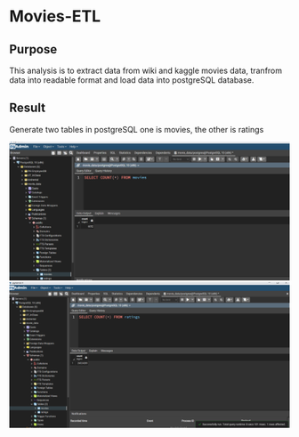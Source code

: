 # Movies-ETL
## Purpose
This analysis is to extract data from wiki and kaggle movies data, tranfrom data into readable format and load data into postgreSQL database.

## Result

Generate two tables in postgreSQL one is movies, the other is ratings

<img src="Resources/movies_query.PNG">

<img src="Resources/ratings_query.PNG">